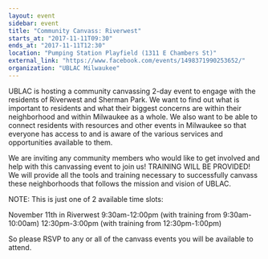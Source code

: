 ```yaml
---
layout: event
sidebar: event
title: "Community Canvass: Riverwest"
starts_at: "2017-11-11T09:30"
ends_at: "2017-11-11T12:30"
location: "Pumping Station Playfield (1311 E Chambers St)"
external_link: "https://www.facebook.com/events/1498371990253652/"
organization: "UBLAC Milwaukee"
---
```

UBLAC is hosting a community canvassing 2-day event to engage with the residents of Riverwest and Sherman Park. We want to find out what is important to residents and what their biggest concerns are within their neighborhood and within Milwaukee as a whole. 
We also want to be able to connect residents with resources and other events in Milwaukee so that everyone has access to and is aware of the various services and opportunities available to them.

We are inviting any community members who would like to get involved and help with this canvassing event to join us! TRAINING WILL BE PROVIDED! We will provide all the tools and training necessary to successfully canvass these neighborhoods that follows the mission and vision of UBLAC. 

NOTE:
This is just one of 2 available time slots:

November 11th in Riverwest
9:30am-12:00pm (with training from 9:30am-10:00am)
12:30pm-3:00pm (with training from 12:30pm-1:00pm)

So please RSVP to any or all of the canvass events you will be available to attend.
